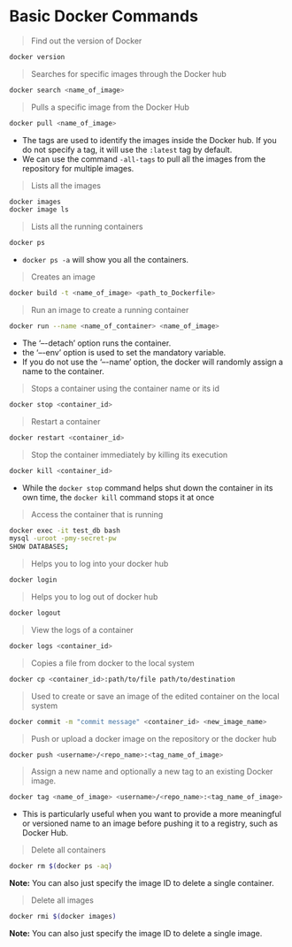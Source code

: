 # Basic Docker Commands 

> Find out the version of Docker
```bash
docker version
```

> Searches for specific images through the Docker hub
```bash
docker search <name_of_image>
```

> Pulls a specific image from the Docker Hub
```bash
docker pull <name_of_image>
```
- The tags are used to identify the images inside the Docker hub. If you do not specify a tag, it will use the `:latest` tag by default. 
- We can use the command `-all-tags` to pull all the images from the repository for multiple images. 

> Lists all the images
```bash
docker images
docker image ls
```

> Lists all the running containers
```bash
docker ps
```
- `docker ps -a` will show you all the containers.

> Creates an image
```bash
docker build -t <name_of_image> <path_to_Dockerfile>
```

> Run an image to create a running container
```bash
docker run --name <name_of_container> <name_of_image>
```
- The ‘–-detach’ option runs the container.
- the ‘–-env’ option is used to set the mandatory variable. 
- If you do not use the ‘–-name’ option, the docker will randomly assign a name to the container.

> Stops a container using the container name or its id
```bash
docker stop <container_id>
```

> Restart a container
```bash
docker restart <container_id>
```

> Stop the container immediately by killing its execution
```bash
docker kill <container_id>
```
- While the `docker stop` command helps shut down the container in its own time, the `docker kill` command stops it at once

> Access the container that is running
```bash
docker exec -it test_db bash
mysql -uroot -pmy-secret-pw
SHOW DATABASES;
```

> Helps you to log into your docker hub
```bash
docker login
```

> Helps you to log out of docker hub
```bash
docker logout
```

> View the logs of a container
```bash 
docker logs <container_id>
```

> Copies a file from docker to the local system
```bash
docker cp <container_id>:path/to/file path/to/destination
```

> Used to create or save an image of the edited container on the local system
```bash
docker commit -m "commit message" <container_id> <new_image_name>
```

> Push or upload a docker image on the repository or the docker hub
```bash
docker push <username>/<repo_name>:<tag_name_of_image>
```

> Assign a new name and optionally a new tag to an existing Docker image. 
```bash
docker tag <name_of_image> <username>/<repo_name>:<tag_name_of_image>
```
- This is particularly useful when you want to provide a more meaningful or versioned name to an image before pushing it to a registry, such as Docker Hub.

> Delete all containers
```bash
docker rm $(docker ps -aq)
```
**Note:** You can also just specify the image ID to delete a single container.

> Delete all images
```bash
docker rmi $(docker images)
```
**Note:** You can also just specify the image ID to delete a single image.